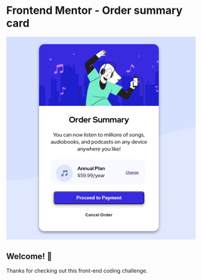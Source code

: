# Frontend Mentor - Order summary card

![Design preview for the Order summary card coding challenge](./images/projeto.png)

## Welcome! 👋

Thanks for checking out this front-end coding challenge.

